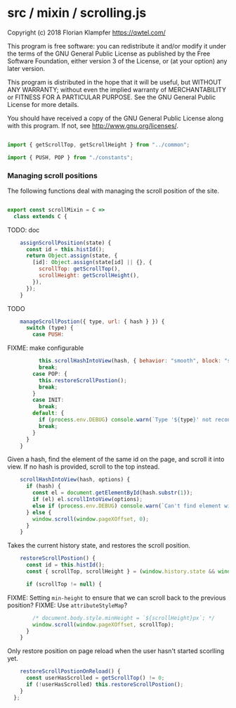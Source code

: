 # src / mixin / scrolling.js
Copyright (c) 2018 Florian Klampfer <https://qwtel.com/>

This program is free software: you can redistribute it and/or modify
it under the terms of the GNU General Public License as published by
the Free Software Foundation, either version 3 of the License, or
(at your option) any later version.

This program is distributed in the hope that it will be useful,
but WITHOUT ANY WARRANTY; without even the implied warranty of
MERCHANTABILITY or FITNESS FOR A PARTICULAR PURPOSE.  See the
GNU General Public License for more details.

You should have received a copy of the GNU General Public License
along with this program.  If not, see <http://www.gnu.org/licenses/>.


```js

import { getScrollTop, getScrollHeight } from "../common";

import { PUSH, POP } from "./constants";
```

### Managing scroll positions
The following functions deal with managing the scroll position of the site.


```js

export const scrollMixin = C =>
  class extends C {
```

TODO: doc


```js
    assignScrollPosition(state) {
      const id = this.histId();
      return Object.assign(state, {
        [id]: Object.assign(state[id] || {}, {
          scrollTop: getScrollTop(),
          scrollHeight: getScrollHeight(),
        }),
      });
    }
```

TODO


```js
    manageScrollPostion({ type, url: { hash } }) {
      switch (type) {
        case PUSH:
```

FIXME: make configurable


```js
          this.scrollHashIntoView(hash, { behavior: "smooth", block: "start", inline: "nearest" });
          break;
        case POP: {
          this.restoreScrollPostion();
          break;
        }
        case INIT:
          break;
        default: {
          if (process.env.DEBUG) console.warn(`Type '${type}' not reconginzed.`);
          break;
        }
      }
    }
```

Given a hash, find the element of the same id on the page, and scroll it into view.
If no hash is provided, scroll to the top instead.


```js
    scrollHashIntoView(hash, options) {
      if (hash) {
        const el = document.getElementById(hash.substr(1));
        if (el) el.scrollIntoView(options);
        else if (process.env.DEBUG) console.warn(`Can't find element with id ${hash}`);
      } else {
        window.scroll(window.pageXOffset, 0);
      }
    }
```

Takes the current history state, and restores the scroll position.


```js
    restoreScrollPostion() {
      const id = this.histId();
      const { scrollTop, scrollHeight } = (window.history.state && window.history.state[id]) || {};

      if (scrollTop != null) {
```

FIXME: Setting `min-height` to ensure that we can scroll back to the previous position?
FIXME: Use `attributeStyleMap`?


```js
        /* document.body.style.minHeight = `${scrollHeight}px`; */
        window.scroll(window.pageXOffset, scrollTop);
      }
    }
```

Only restore position on page reload when the user hasn't started scorlling yet.


```js
    restoreScrollPostionOnReload() {
      const userHasScrolled = getScrollTop() != 0;
      if (!userHasScrolled) this.restoreScrollPostion();
    }
  };
```


